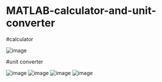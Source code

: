 # MATLAB-calculator-and-unit-converter

#calculator

![image](https://user-images.githubusercontent.com/115967810/234601032-c20cf093-e585-43d6-8fe9-41966c99a82b.png)

#unit converter

![image](https://user-images.githubusercontent.com/115967810/234601181-42ad4996-9d90-4dc3-9472-863e7fd7293e.png)
![image](https://user-images.githubusercontent.com/115967810/234601217-cf8f8a0b-c2f2-4927-b855-f79cab01b672.png)
![image](https://user-images.githubusercontent.com/115967810/234601251-77c5500f-d458-446c-b95f-b96faa2c0568.png)
![image](https://user-images.githubusercontent.com/115967810/234601283-8afb4820-9a83-4261-88d4-04e87918d10d.png)
